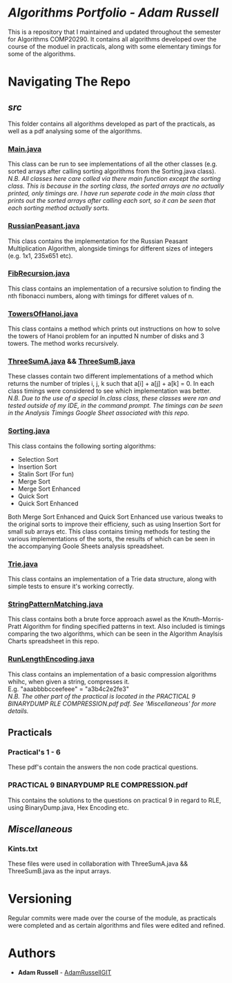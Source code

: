 # *Algorithms Portfolio - Adam Russell*

This is a repository that I maintained and updated throughout the semester for Algorithms COMP20290. It contains all algorithms developed over the course of the moduel in practicals, along with some elementary timings for some of the algorithms.

# Navigating The Repo

## *src*
This folder contains all algorithms developed as part of the practicals, as well as a pdf analysing some of the algorithms.

### [Main.java](src/Main.java)
This class can be run to see implementations of all the other classes (e.g. sorted arrays after calling sorting algorithms from the Sorting.java class).<br/>
*N.B. All classes here care called via there main function except the sorting class. This is because in the sorting class, the sorted arrays are no actually printed, only timings are. I have run seperate code in the main class that prints out the sorted arrays after calling each sort, so it can be seen that each sorting method actually sorts.*

### [RussianPeasant.java](src/RussianPeasent.java)
This class contains the implementation for the Russian Peasant Multiplication Algorithm, alongside timings for different sizes of integers (e.g. 1x1, 235x651 etc).

### [FibRecursion.java](src/FibRecursion.java)
This class contains an implementation of a recursive solution to finding the nth fibonacci numbers, along with timings for differet values of n.

### [TowersOfHanoi.java](src/TowersOfHanoi.java)
This class contains a method which prints out instructions on how to solve the towers of Hanoi problem for an inputted N number of disks and 3 towers. The method works recursively.

### [ThreeSumA.java](src/ThreeSumA.java) && [ThreeSumB.java](src/ThreeSumB.java)
These classes contain two different implementations of a method which returns the number of triples i, j, k such that a[i] + a[j] + a[k] = 0. In each class timings were considered to see which implementation was better.<br/>
*N.B. Due to the use of a special In.class class, these classes were ran and tested outside of my IDE, in the command prompt. The timings can be seen in the Analysis Timings Google Sheet associated with this repo.*

### [Sorting.java](src/Sorting.java)
This class contains the following sorting algorithms:
- Selection Sort
- Insertion Sort
- Stalin Sort (For fun)
- Merge Sort
- Merge Sort Enhanced
- Quick Sort
- Quick Sort Enhanced

Both Merge Sort Enhanced and Quick Sort Enhanced use various tweaks to the original sorts to improve their efficieny, such as using Insertion Sort for small sub arrays etc. This class contains timing methods for testing the various implementations of the sorts, the results of which can be seen in the accompanying Goole Sheets analysis spreadsheet.

### [Trie.java](src/Trie.java)
This class contains an implementation of a Trie data structure, along with simple tests to ensure it's working correctly.

### [StringPatternMatching.java](src/StringPatternMatching.java)
This class contains both a brute force approach aswel as the Knuth-Morris-Pratt Algorithm for finding specified patterns in text. Also included is timings comparing the two algorithms, which can be seen in the Algorithm Anaylsis Charts spreadsheet in this repo.

### [RunLengthEncoding.java](src/RunLengthEncoding.java)
This class contains an implementation of a basic compression algorithms whihc, when given a string, compresses it.<br/>
E.g.
"aaabbbbcceefeee" = "a3b4c2e2fe3"<br/>
*N.B. The other part of the practical is located in the PRACTICAL 9 BINARYDUMP RLE COMPRESSION.pdf pdf. See 'Miscellaneous' for more details.*

## Practicals
### Practical's 1 - 6
These pdf's contain the answers the non code practical questions.

### PRACTICAL 9 BINARYDUMP RLE COMPRESSION.pdf
This contains the solutions to the questions on practical 9 in regard to RLE, using BinaryDump.java, Hex Encoding etc.

## *Miscellaneous*
### Kints.txt
These files were used in collaboration with ThreeSumA.java && ThreeSumB.java as the input arrays.


# Versioning

Regular commits were made over the course of the module, as practicals were completed and as certain algorithms and files were edited and refined.

# Authors

* **Adam Russell** - [AdamRussellGIT](https://github.com/AdamRussellGIT)
